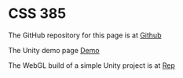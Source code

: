 # CSS 385
The GitHub repository for this page is at [Github](https://github.com/bfutino/bfutino.github.io)

The Unity demo page [Demo](https://bfutino.github.io/webgl/index.html)

The WebGL build of a simple Unity project is at [Rep](https://bfutino.github.io/WebGL/)
